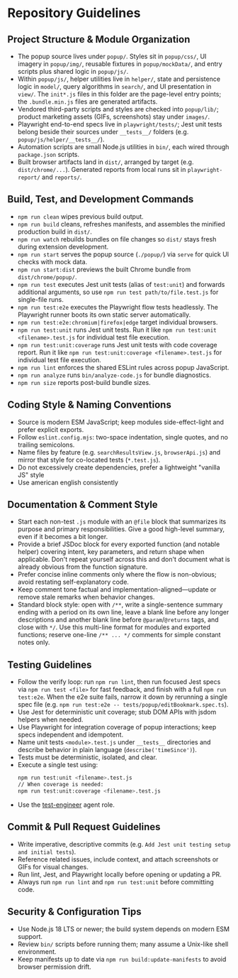 # Repository Guidelines

## Project Structure & Module Organization

- The popup source lives under `popup/`. Styles sit in `popup/css/`, UI imagery in `popup/img/`, reusable fixtures in `popup/mockData/`, and entry scripts plus shared logic in `popup/js/`.
- Within `popup/js/`, helper utilities live in `helper/`, state and persistence logic in `model/`, query algorithms in `search/`, and UI presentation in `view/`. The `init*.js` files in this folder are the page-level entry points; the `.bundle.min.js` files are generated artifacts.
- Vendored third-party scripts and styles are checked into `popup/lib/`; product marketing assets (GIFs, screenshots) stay under `images/`.
- Playwright end-to-end specs live in `playwright/tests/`; Jest unit tests belong beside their sources under `__tests__/` folders (e.g. `popup/js/helper/__tests__/`).
- Automation scripts are small Node.js utilities in `bin/`, each wired through `package.json` scripts.
- Built browser artifacts land in `dist/`, arranged by target (e.g. `dist/chrome/...`). Generated reports from local runs sit in `playwright-report/` and `reports/`.

## Build, Test, and Development Commands

- `npm run clean` wipes previous build output.
- `npm run build` cleans, refreshes manifests, and assembles the minified production build in `dist/`.
- `npm run watch` rebuilds bundles on file changes so `dist/` stays fresh during extension development.
- `npm run start` serves the popup source (`./popup/`) via `serve` for quick UI checks with mock data.
- `npm run start:dist` previews the built Chrome bundle from `dist/chrome/popup/`.
- `npm run test` executes Jest unit tests (alias of `test:unit`) and forwards additional arguments, so use `npm run test path/to/file.test.js` for single-file runs.
- `npm run test:e2e` executes the Playwright flow tests headlessly. The Playwright runner boots its own static server automatically.
- `npm run test:e2e:chromium|firefox|edge` target individual browsers.
- `npm run test:unit` runs Jest unit tests. Run it like `npm run test:unit <filename>.test.js` for individual test file execution.
- `npm run test:unit:coverage` runs Jest unit tests with code coverage report. Run it like `npm run test:unit:coverage <filename>.test.js` for individual test file execution.
- `npm run lint` enforces the shared ESLint rules across popup JavaScript.
- `npm run analyze` runs `bin/analyze-code.js` for bundle diagnostics.
- `npm run size` reports post-build bundle sizes.

## Coding Style & Naming Conventions

- Source is modern ESM JavaScript; keep modules side-effect-light and prefer explicit exports.
- Follow `eslint.config.mjs`: two-space indentation, single quotes, and no trailing semicolons.
- Name files by feature (e.g. `searchResultsView.js`, `browserApi.js`) and mirror that style for co-located tests (`*.test.js`).
- Do not excessively create dependencies, prefer a lightweight "vanilla JS" style
- Use american english consistently

## Documentation & Comment Style

- Start each non-test `.js` module with an `@file` block that summarizes its purpose and primary responsibilities. Give a good high-level summary, even if it becomes a bit longer.
- Provide a brief JSDoc block for every exported function (and notable helper) covering intent, key parameters, and return shape when applicable. Don't repeat yourself across this and don't document what is already obvious from the function signature.
- Prefer concise inline comments only where the flow is non-obvious; avoid restating self-explanatory code.
- Keep comment tone factual and implementation-aligned—update or remove stale remarks when behavior changes.
- Standard block style: open with `/**`, write a single-sentence summary ending with a period on its own line, leave a blank line before any longer descriptions and another blank line before `@param`/`@returns` tags, and close with `*/`. Use this multi-line format for modules and exported functions; reserve one-line `/** ... */` comments for simple constant notes only.

## Testing Guidelines

- Follow the verify loop: run `npm run lint`, then run focused Jest specs via `npm run test <file>` for fast feedback, and finish with a full `npm run test:e2e`. When the e2e suite fails, narrow it down by rerunning a single spec file (e.g. `npm run test:e2e -- tests/popup/editBookmark.spec.ts`).
- Use Jest for deterministic unit coverage; stub DOM APIs with jsdom helpers when needed.
- Use Playwright for integration coverage of popup interactions; keep specs independent and idempotent.
- Name unit tests `<module>.test.js` under `__tests__` directories and describe behavior in plain language (`describe('timeSince')`).
- Tests must be deterministic, isolated, and clear.
- Execute a single test using:
  ```bash
  npm run test:unit <filename>.test.js
  // When coverage is needed:
  npm run test:unit:coverage <filename>.test.js
  ```
- Use the [test-engineer](.github/agents/test-engineer.md) agent role.

## Commit & Pull Request Guidelines

- Write imperative, descriptive commits (e.g. `Add Jest unit testing setup and initial tests`).
- Reference related issues, include context, and attach screenshots or GIFs for visual changes.
- Run lint, Jest, and Playwright locally before opening or updating a PR.
- Always run `npm run lint` and `npm run test:unit` before committing code.

## Security & Configuration Tips

- Use Node.js 18 LTS or newer; the build system depends on modern ESM support.
- Review `bin/` scripts before running them; many assume a Unix-like shell environment.
- Keep manifests up to date via `npm run build:update-manifests` to avoid browser permission drift.

